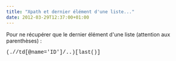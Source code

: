 ```yaml
---
title: "Xpath et dernier élément d'une liste..."
date: 2012-03-29T12:37:00+01:00
---
```

Pour ne récupérer que le dernier élément d'une liste (attention aux parenthèses) : 

<span style="font-family: &quot;Courier New&quot;,Courier,monospace;">(.//td[@name='ID']/..)[last()]</span>
